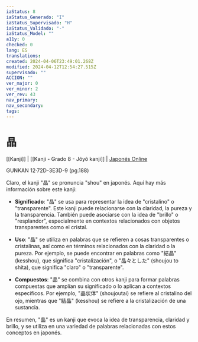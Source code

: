 ```yaml
---
iaStatus: 8
iaStatus_Generado: "I"
iaStatus_Supervisado: "H"
iaStatus_Validado: "-"
iaStatus_Model: ""
a11y: 0
checked: 0
lang: ES
translations: 
created: 2024-04-06T23:49:01.268Z
modified: 2024-04-12T12:54:27.515Z
supervisado: ""
ACCION: ""
ver_major: 0
ver_minor: 2
ver_rev: 43
nav_primary: 
nav_secondary: 
tags:
---
```

# 晶

[[Kanji]] | [[Kanji - Grado 8 - Jôyô kanji]] | [Japonés Online](https://japonesonline.com/kanjis/busqueda/?s=%E6%99%B6&x=0&y=0)

GUNKAN 12·72D-3E3D-9 (pg.188)

Claro, el kanji "晶" se pronuncia "shou" en japonés. Aquí hay más información sobre este kanji:

- **Significado**: "晶" se usa para representar la idea de "cristalino" o "transparente". Este kanji puede relacionarse con la claridad, la pureza y la transparencia. También puede asociarse con la idea de "brillo" o "resplandor", especialmente en contextos relacionados con objetos transparentes como el cristal.

- **Uso**: "晶" se utiliza en palabras que se refieren a cosas transparentes o cristalinas, así como en términos relacionados con la claridad o la pureza. Por ejemplo, se puede encontrar en palabras como "結晶" (kesshou), que significa "cristalización", o "晶々とした" (shoujou to shita), que significa "claro" o "transparente".

- **Compuestos**: "晶" se combina con otros kanji para formar palabras compuestas que amplían su significado o lo aplican a contextos específicos. Por ejemplo, "晶状体" (shoujoutai) se refiere al cristalino del ojo, mientras que "結晶" (kesshou) se refiere a la cristalización de una sustancia.

En resumen, "晶" es un kanji que evoca la idea de transparencia, claridad y brillo, y se utiliza en una variedad de palabras relacionadas con estos conceptos en japonés.